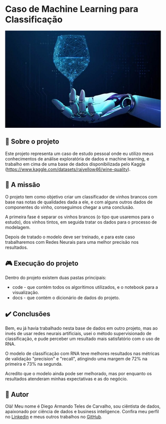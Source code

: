 # Caso de Machine Learning para Classificação
![wine_IA](docs/winea.jpg)



## 📜 Sobre o projeto
Este projeto representa um caso  de estudo pessoal onde eu utilizo meus conhecimentos de análise exploratória de dados e machine learning, e trabalho em cima de uma base de dados disponibilizada pelo Kaggle (https://www.kaggle.com/datasets/rajyellow46/wine-quality).

## 🎯 A missão
O projeto tem como objetivo criar um classificador de vinhos brancos com base nas notas de qualidades dada a ele, e com alguns outros dados de componentes do vinho, conseguimos chegar a uma conclusão.

A primeira fase é separar os vinhos brancos (o tipo que usaremos para o estudo), dos vinhos tintos, em seguida tratar os dados para o processo de modelagem.

Depois de tratado o modelo deve ser treinado, e para este caso trabalharemos com Redes Neurais para uma melhor precisão nos resultados.

## 🎮 Execução do projeto
Dentro do projeto existem duas pastas principais:
 - code - que contém todos os algorítimos utilizados, e o notebook para a visualização.
 - docs - que contém o dicionário de dados do projeto.


## ✔️ Conclusões
Bem, eu já havia trabalhado nesta base de dados em outro projeto, mas ao invés de usar redes neurais artificiais, usei o método supervisionado de classificação, e pude perceber um resultado mais satisfatório com o uso de RNA.

O modelo de classificação com RNA teve melhores resultados nas métricas de validação "precision" e "recall", atingindo uma margem de 72% na primeira e 73% na segunda.

Acredito que o modelo ainda pode ser melhorado, mas por enquanto os resultados atenderam minhas expectativas e as do negócio.
## 🙇 Autor

Olá! Meu nome é Diego Armando Teles de Carvalho, sou ciêntista de dados,  apaixonado por ciência de dados e business inteligence. Confira meu perfil no [Linkedin](https://www.linkedin.com/in/diegoarmando995158273/) e meus outros trabalhos no [GitHub](https://github.com/DieGod69?tab=repositories).